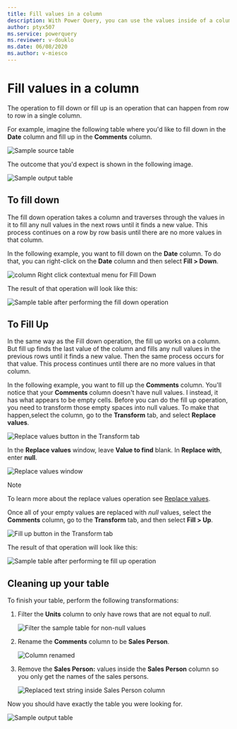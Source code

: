 ```yaml
---
title: Fill values in a column
description: With Power Query, you can use the values inside of a column to Fill down or fill up any empty spaces inside of the column. This aricle demonstrates how to perform these transformations in Power Query.
author: ptyx507
ms.service: powerquery
ms.reviewer: v-douklo
ms.date: 06/08/2020
ms.author: v-miesco
---
```


# Fill values in a column

The operation to fill down or fill up is an operation that can happen from row to row in a single column. 

For example, imagine the following table where you'd like to fill down in the **Date** column and fill up in the **Comments** column.

![Sample source table](images/me-fill-down-up-final-source.png)

The outcome that you'd expect is shown in the following image.

![Sample output table](images/me-fill-down-up-final-table.png)

## To fill down

The fill down operation takes a column and traverses through the values in it to fill any null values in the next rows until it finds a new value. This process continues on a row by row basis until there are no more values in that column.

In the following example, you want to fill down on the **Date** column. To do that, you can right-click on the **Date** column and then select **Fill > Down**.

![column Right click contextual menu for Fill Down](images/me-fill-down-up-right-click.png)

The result of that operation will look like this:

![Sample table after performing the fill down operation](images/me-fill-down-up-date-filled-down.png)

## To Fill Up

In the same way as the Fill down operation, the fill up works on a column. But fill up finds the last value of the column and fills any null values in the previous rows until it finds a new value. Then the same process occurs for that value. This process continues until there are no more values in that column.

In the following example, you want to fill up the **Comments** column. You'll notice that your **Comments** column doesn't have null values. I instead, it has what appears to be empty cells. Before you can do the fill up operation, you need to transform those empty spaces into null values. To make that happen,select the column, go to the **Transform** tab, and select **Replace values**. 

![Replace values button in the Transform tab](images/me-fill-down-up-replace-values.png)

In the **Replace values** window, leave **Value to find** blank. In **Replace with**, enter **null**.

![Replace values window](images/me-fill-down-up-replace-values-window.png)

>[!NOTE] 
>To learn more about the replace values operation see [Replace values](replace-values.md).

Once all of your empty values are replaced with *null* values, select the **Comments** column, go to the **Transform** tab, and then select **Fill > Up**.

![Fill up button in the Transform tab](images/me-fill-down-up-fill-up-icon.png)

The result of that operation will look like this:

![Sample table after performing te fill up operation](images/me-fill-down-up-fill-up-final.png)


## Cleaning up your table

To finish your table, perform the following transformations:

1. Filter the **Units** column to only have rows that are not equal to *null*.

   ![Filter the sample table for non-null values](images/me-fill-down-up-filter-null-values.png)

2. Rename the **Comments** column to be **Sales Person**.

   ![Column renamed](images/me-fill-down-up-rename-column.png)

3. Remove the **Sales Person:** values inside the **Sales Person** column so you only get the names of the sales persons.

   ![Replaced text string inside Sales Person column](images/me-fill-down-up-replace-sales-person.png)

Now you should have exactly the table you were looking for.

![Sample output table](images/me-fill-down-up-final-table.png)
